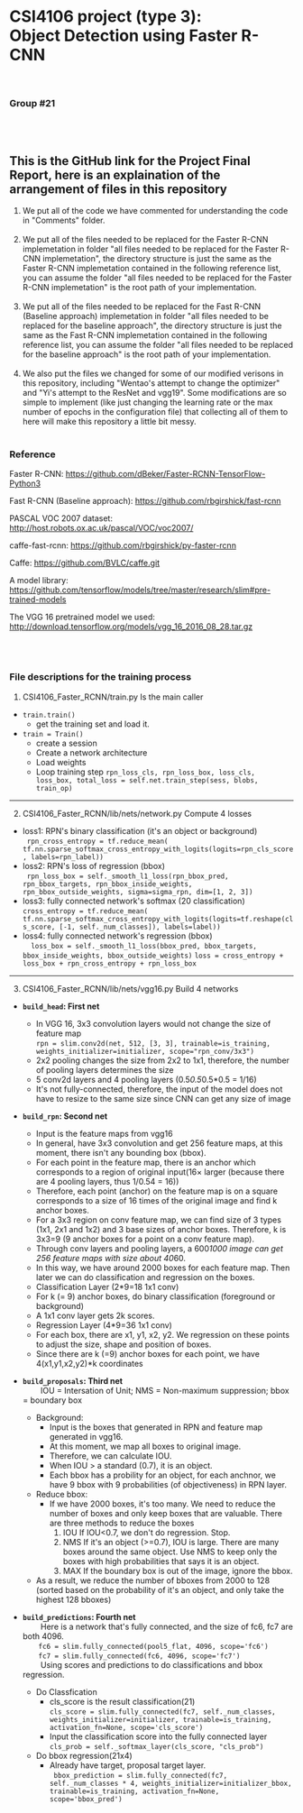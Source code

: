 # CSI4106 project (type 3): </br>Object Detection using Faster R-CNN
</br>

<h3>Group #21</h3>

</br></br>

## This is the GitHub link for the Project Final Report, here is an explaination of the arrangement of files in this repository
1. We put all of the code we have commented for understanding the code in "Comments" folder.</br></br>
2. We put all of the files needed to be replaced for the Faster R-CNN implemetation in folder "all files needed to be replaced for the Faster R-CNN implemetation", the directory structure is just the same as the Faster R-CNN implemetation contained in the following reference list, you can assume the folder "all files needed to be replaced for the Faster R-CNN implemetation" is the root path of your implementation.</br></br>
3. We put all of the files needed to be replaced for the Fast R-CNN (Baseline approach) implemetation in folder "all files needed to be replaced for the baseline approach", the directory structure is just the same as the Fast R-CNN implemetation contained in the following reference list, you can assume the folder "all files needed to be replaced for the baseline approach" is the root path of your implementation.</br></br>
4. We also put the files we changed for some of our modified verisons in this repository, including "Wentao's attempt to change the optimizer" and "Yi's attempt to the ResNet and vgg19". Some modifications are so simple to implement (like just changing the learning rate or the max number of epochs in the configuration file) that collecting all of them to here will make this repository a little bit messy.
</br></br>

### Reference
Faster R-CNN:
https://github.com/dBeker/Faster-RCNN-TensorFlow-Python3

Fast R-CNN (Baseline approach):
https://github.com/rbgirshick/fast-rcnn

PASCAL VOC 2007 dataset:
http://host.robots.ox.ac.uk/pascal/VOC/voc2007/

caffe-fast-rcnn:
https://github.com/rbgirshick/py-faster-rcnn

Caffe:
https://github.com/BVLC/caffe.git

A model library:
https://github.com/tensorflow/models/tree/master/research/slim#pre-trained-models

The VGG 16 pretrained model we used:
http://download.tensorflow.org/models/vgg_16_2016_08_28.tar.gz


</br></br>
### File descriptions for the training process
1. CSI4106_Faster_RCNN/train.py Is the main caller
  + `train.train()` </br>
    + get the training set and load it.
  + `train = Train()` </br>
    + create a session
    + Create a network architecture
    + Load weights
    + Loop training step
                    ` rpn_loss_cls, rpn_loss_box, loss_cls, loss_box, total_loss = self.net.train_step(sess, blobs, train_op) `
  
------
2. CSI4106_Faster_RCNN/lib/nets/network.py Compute 4 losses
  + loss1: RPN's binary classification (it's an object or background)</br>` rpn_cross_entropy = tf.reduce_mean(
                tf.nn.sparse_softmax_cross_entropy_with_logits(logits=rpn_cls_score, labels=rpn_label))`
  + loss2: RPN's loss of regression (bbox)</br>` rpn_loss_box = self._smooth_l1_loss(rpn_bbox_pred, rpn_bbox_targets, rpn_bbox_inside_weights, rpn_bbox_outside_weights, sigma=sigma_rpn, dim=[1, 2, 3])`
  + loss3: fully connected network's softmax (20 classification)</br>`cross_entropy = tf.reduce_mean( tf.nn.sparse_softmax_cross_entropy_with_logits(logits=tf.reshape(cls_score, [-1, self._num_classes]), labels=label))`
  + loss4: fully connected network's regression (bbox)</br>`  loss_box = self._smooth_l1_loss(bbox_pred, bbox_targets, bbox_inside_weights, bbox_outside_weights)`
   `loss = cross_entropy + loss_box + rpn_cross_entropy + rpn_loss_box`

------

3. CSI4106_Faster_RCNN/lib/nets/vgg16.py Build 4 networks
  + __`build_head`: First net__</br>
     + In VGG 16, 3x3 convolution layers would not change the size of feature map</br>`rpn = slim.conv2d(net, 512, [3, 3], trainable=is_training, weights_initializer=initializer, scope="rpn_conv/3x3")`
     + 2x2 pooling changes the size from 2x2 to 1x1, therefore, the number of pooling layers determines the size
     + 5 conv2d layers and 4 pooling layers (0.5*0.5*0.5*0.5 = 1/16)
     + It's not fully-connected, therefore, the input of the model does not have to resize to the same size since CNN can get any size of image

  + __`build_rpn`: Second net__</br>
     + Input is the feature maps from vgg16
     + In general, have 3x3 convolution and get 256 feature maps, at this moment, there isn't any bounding box (bbox).
     + For each point in the feature map, there is an anchor which corresponds to a region of original input(16× larger (because there are 4 pooling layers, thus 1/0.54 = 16))
     + Therefore, each point (anchor) on the feature map is on a square corresponds to a size of 16 times of the original image and find k anchor boxes.
     + For a 3x3 region on conv feature map, we can find size of 3 types (1x1, 2x1 and 1x2) and 3 base sizes of anchor boxes. Therefore, k is 3x3=9 (9 anchor boxes for a point on a conv feature map).
     + Through conv layers and pooling layers, a 600*1000 image can get 256 feature maps with size about 40*60. 
     + In this way, we have around 2000 boxes for each feature map. Then later we can do classification and regression on the boxes.
     + Classification Layer (2*9=18 1x1 conv)
     + For k (= 9) anchor boxes, do binary classification (foreground or background)
     + A 1x1 conv layer gets 2k scores.
     + Regression Layer (4*9=36 1x1 conv)
     + For each box, there are x1, y1, x2, y2. We regression on these points to adjust the size, shape and position of boxes.
     + Since there are k (=9) anchor boxes for each point, we have 4(x1,y1,x2,y2)*k coordinates


  
  + __`build_proposals`: Third net__</br>
     &nbsp; &nbsp; &nbsp; &nbsp; IOU = Intersation of Unit;
     NMS = Non-maximum suppression;
     bbox = boundary box
     + Background:
       + Input is the boxes that generated in RPN and feature map generated in vgg16.
       + At this moment, we map all boxes to original image.
       + Therefore, we can calculate IOU.
       + When IOU > a standard (0.7), it is an object.
       + Each bbox has a probility for an object, for each anchnor, we have 9 bbox with 9 probabilities (of objectiveness) in RPN layer.
     + Reduce bbox:
        + If we have 2000 boxes, it's too many. We need to reduce the number of boxes and only keep boxes that are valuable. There are three methods to reduce the boxes
            1. IOU
                If IOU<0.7, we don't do regression. Stop.
            2. NMS
                If it's an object (>=0.7), IOU is large. There are many boxes around the same object. Use NMS to keep only the boxes with high probabilities that says it is an object.
            3. MAX
                If the boundary box is out of the image, ignore the bbox.
      + As a result, we reduce the number of bboxes from 2000 to 128 (sorted based on the probability of it's an object, and only take the highest 128 bboxes)      
  + __`build_predictions`: Fourth net__</br>
      &nbsp; &nbsp; &nbsp; &nbsp;  Here is a network that's fully connected, and the size of fc6, fc7 are both 4096.</br>&nbsp; &nbsp; &nbsp; &nbsp;`fc6 = slim.fully_connected(pool5_flat, 4096, scope='fc6')`</br>&nbsp; &nbsp; &nbsp; &nbsp;`fc7 = slim.fully_connected(fc6, 4096, scope='fc7')`</br>
      &nbsp; &nbsp; &nbsp; &nbsp; Using scores and predictions to do classifications and bbox regression.
      + Do Classfication 
        + cls_score is the result classification(21)</br> `cls_score = slim.fully_connected(fc7, self._num_classes, weights_initializer=initializer, trainable=is_training, activation_fn=None, scope='cls_score')`</br>
        + Input the classification score into the fully connected layer</br>`cls_prob = self._softmax_layer(cls_score, "cls_prob")`
      + Do bbox regression(21x4)
        + Already have target, proposal target layer.</br>` bbox_prediction = slim.fully_connected(fc7, self._num_classes * 4, weights_initializer=initializer_bbox, trainable=is_training, activation_fn=None, scope='bbox_pred')`


  
